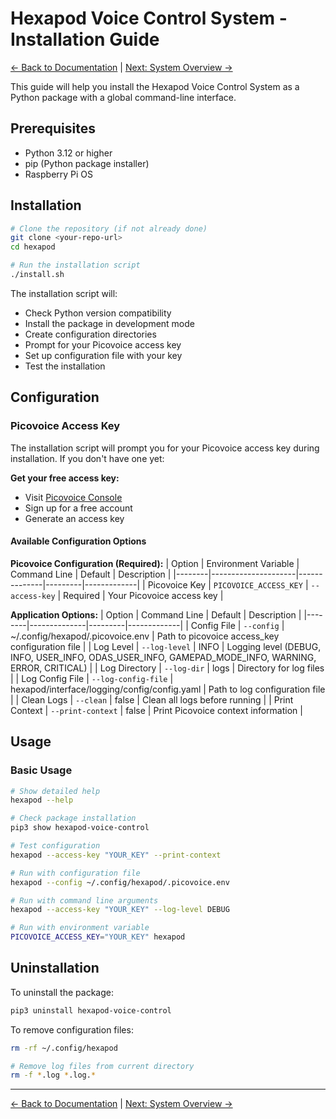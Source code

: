 # Hexapod Voice Control System - Installation Guide

[← Back to Documentation](docs/README.md) | [Next: System Overview →](docs/core/system_overview.md)

This guide will help you install the Hexapod Voice Control System as a Python package with a global command-line interface.

## Prerequisites

- Python 3.12 or higher
- pip (Python package installer)
- Raspberry Pi OS

## Installation

```bash
# Clone the repository (if not already done)
git clone <your-repo-url>
cd hexapod

# Run the installation script
./install.sh
```

The installation script will:
- Check Python version compatibility
- Install the package in development mode
- Create configuration directories
- Prompt for your Picovoice access key
- Set up configuration file with your key
- Test the installation

## Configuration

### Picovoice Access Key

The installation script will prompt you for your Picovoice access key during installation. If you don't have one yet:

**Get your free access key:**
   - Visit [Picovoice Console](https://console.picovoice.ai/)
   - Sign up for a free account
   - Generate an access key

#### Available Configuration Options

**Picovoice Configuration (Required):**
| Option | Environment Variable | Command Line | Default | Description |
|--------|---------------------|--------------|---------|-------------|
| Picovoice Key | `PICOVOICE_ACCESS_KEY` | `--access-key` | Required | Your Picovoice access key |

**Application Options:**
| Option | Command Line | Default | Description |
|--------|--------------|---------|-------------|
| Config File | `--config` | ~/.config/hexapod/.picovoice.env | Path to picovoice access_key configuration file |
| Log Level | `--log-level` | INFO | Logging level (DEBUG, INFO, USER_INFO, ODAS_USER_INFO, GAMEPAD_MODE_INFO, WARNING, ERROR, CRITICAL) |
| Log Directory | `--log-dir` | logs | Directory for log files |
| Log Config File | `--log-config-file` | hexapod/interface/logging/config/config.yaml | Path to log configuration file |
| Clean Logs | `--clean` | false | Clean all logs before running |
| Print Context | `--print-context` | false | Print Picovoice context information |

## Usage

### Basic Usage

```bash
# Show detailed help
hexapod --help

# Check package installation
pip3 show hexapod-voice-control

# Test configuration
hexapod --access-key "YOUR_KEY" --print-context

# Run with configuration file
hexapod --config ~/.config/hexapod/.picovoice.env

# Run with command line arguments
hexapod --access-key "YOUR_KEY" --log-level DEBUG

# Run with environment variable
PICOVOICE_ACCESS_KEY="YOUR_KEY" hexapod
```

## Uninstallation

To uninstall the package:

```bash
pip3 uninstall hexapod-voice-control
```

To remove configuration files:

```bash
rm -rf ~/.config/hexapod
```

```bash
# Remove log files from current directory
rm -f *.log *.log.*
```

---

[← Back to Documentation](docs/README.md) | [Next: System Overview →](docs/core/system_overview.md)
